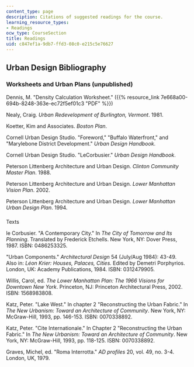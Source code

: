 ```yaml
---
content_type: page
description: Citations of suggested readings for the course.
learning_resource_types:
- Readings
ocw_type: CourseSection
title: Readings
uid: c847ef1a-9db7-ffd3-08c0-e215c5e76627
---
```


Urban Design Bibliography
-------------------------

### Worksheets and Urban Plans (unpublished)

Dennis, M. "Density Calculation Worksheet." ({{% resource_link 7e668a00-694b-8248-363e-ec72f5ef01c3 "PDF" %}})

Nealy, Craig. _Urban Redevelopment of Burlington, Vermont_. 1981.

Koetter, Kim and Associates. _Boston Plan_.

Cornell Urban Design Studio. "Foreword," "Buffalo Waterfront," and "Marylebone District Development." _Urban Design Handbook_.

Cornell Urban Design Studio. "LeCorbusier." _Urban Design Handbook_.

Peterson Littenberg Architecture and Urban Design. _Clinton Community Master Plan_. 1988.

Peterson Littenberg Architecture and Urban Design. _Lower Manhattan Vision Plan_. 2002.

Peterson Littenberg Architecture and Urban Design. _Lower Manhattan Urban Design Plan_. 1994.

###   
Texts

le Corbusier. "A Contemporary City." In _The City of Tomorrow and Its Planning_. Translated by Frederick Etchells. New York, NY: Dover Press, 1987. ISBN: 0486253325.

"Urban Components." _Architectural Design_ 54 (July/Aug 1984): 43-49.  
Also in: _Léon Krier: Houses, Palaces, Cities._ Edited by Demetri Porphyrios. London, UK: Academy Publications, 1984. ISBN: 0312479905.

Willis, Carol, ed. _The Lower Manhattan Plan: The 1966 Visions for Downtown New York_. Princeton, NJ: Princeton Architectural Press, 2002. ISBN: 1568983808.

Katz, Peter. "Lake West." In chapter 2 "Reconstructing the Urban Fabric." In _The New Urbanism: Toward an Architecture of Community_. New York, NY: McGraw-Hill, 1993, pp. 146-153. ISBN: 0070338892.

Katz, Peter. "Cite Internationale." In Chapter 2 "Reconstructing the Urban Fabric." In _The New Urbanism: Toward an Architecture of Community_. New York, NY: McGraw-Hill, 1993, pp. 118-125. ISBN: 0070338892.

Graves, Michel, ed. "Roma Interrotta." _AD profiles_ 20, vol. 49, no. 3-4. London, UK, 1979.